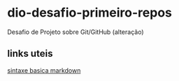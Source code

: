 # dio-desafio-primeiro-repos
Desafio de Projeto sobre Git/GitHub (alteração)

## links uteis
[sintaxe basica markdown](https://www.markdownguide.org/basic-syntax/)

